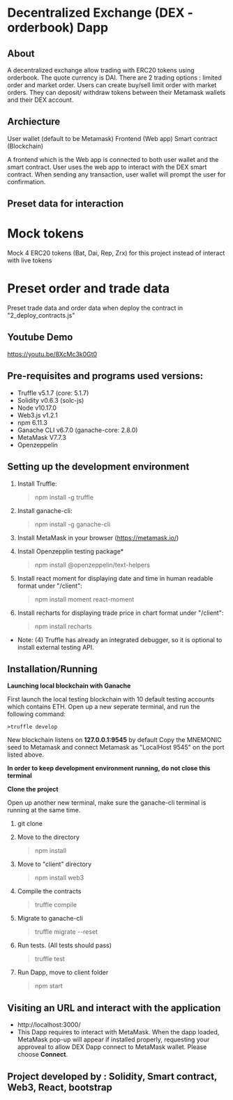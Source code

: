 # Decentralized Exchange (DEX - orderbook) Dapp

## About

A decentralized exchange allow trading with ERC20 tokens using orderbook. The quote currency is DAI. There are 2 trading options : limited order and market order. Users can create buy/sell limit order with market orders. They can deposit/ withdraw tokens between their Metamask wallets and their DEX account.

## Archiecture

User wallet (default to be Metamask)
Frontend (Web app)
Smart contract (Blockchain)

A frontend which is the Web app is connected to both user wallet and the smart contract. User uses the web app to interact with the DEX smart contract. When sending any transaction, user wallet will prompt the user for confirmation.

## Preset data for interaction 

# Mock tokens

Mock 4 ERC20 tokens (Bat, Dai, Rep, Zrx) for this project instead of interact with live tokens

# Preset order and trade data

Preset trade data and order data when deploy the contract in "2_deploy_contracts.js"

## Youtube Demo

https://youtu.be/8XcMc3k0Gt0

## Pre-requisites and programs used versions:

- Truffle v5.1.7 (core: 5.1.7)
- Solidity v0.6.3 (solc-js)
- Node v10.17.0
- Web3.js v1.2.1
- npm 6.11.3
- Ganache CLI v6.7.0 (ganache-core: 2.8.0)
- MetaMask V7.7.3
- Openzeppelin

## Setting up the development environment

1. Install Truffle: 
    >npm install -g truffle

2. Install ganache-cli:
    >npm install -g ganache-cli

3. Install MetaMask in your browser (https://metamask.io/)

4. Install Openzepplin testing package*
    >npm install @openzeppelin/text-helpers

5. Install react moment for displaying date and time in human readable format under "/client":
    >npm install moment react-moment

6. Install recharts for displaying trade price in chart format under "/client":
    >npm install recharts

* Note: (4) Truffle has already an integrated debugger, so it is optional to install external testing API.

## Installation/Running

**Launching local blockchain with Ganache**

First launch the local testing blockchain with 10 default testing accounts which contains ETH.
Open up a new seperate terminal, and run the following command:

    >truffle develop

New blockchain listens on **127.0.0.1:9545** by default
Copy the MNEMONIC seed to Metamask and connect Metamask as "LocalHost 9545" on the port listed above.

**In order to keep development environment running, do not close this terminal**

**Clone the project**

Open up another new terminal, make sure the ganache-cli terminal is running at the same time.

1. git clone <url of this project>

2. Move to the directory
    >npm install

3. Move to "client" directory
    >npm install web3

4. Compile the contracts
    >truffle compile

5.  Migrate to ganache-cli
    >truffle migrate --reset

6. Run tests. (All tests should pass)
    >truffle test

7. Run Dapp, move to client folder
    >npm start

## Visiting an URL and interact with the application

- http://localhost:3000/
- This Dapp requires to interact with MetaMask. When the dapp loaded, MetaMask pop-up will appear if installed properly, requesting your approveal to allow DEX Dapp connect to MetaMask wallet. Please choose **Connect**.

## Project developed by : Solidity, Smart contract, Web3, React, bootstrap
